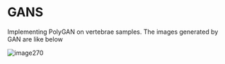 # GANS
Implementing PolyGAN on vertebrae samples.
The images generated by GAN are like below


![image270](https://user-images.githubusercontent.com/32735211/80708719-6a62db80-8aec-11ea-8d6c-9e5c1d4ffa7b.png)
